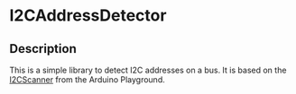 # I2CAddressDetector

## Description

This is a simple library to detect I2C addresses on a bus. It is based on the
[I2CScanner](https://playground.arduino.cc/Main/I2cScanner/) from the Arduino Playground.
